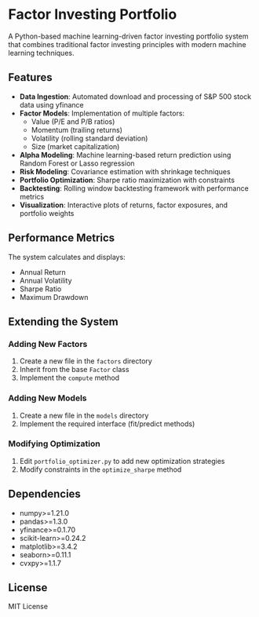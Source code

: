# Factor Investing Portfolio

A Python-based machine learning-driven factor investing portfolio system that combines traditional factor investing principles with modern machine learning techniques.

## Features

- **Data Ingestion**: Automated download and processing of S&P 500 stock data using yfinance
- **Factor Models**: Implementation of multiple factors:
  - Value (P/E and P/B ratios)
  - Momentum (trailing returns)
  - Volatility (rolling standard deviation)
  - Size (market capitalization)
- **Alpha Modeling**: Machine learning-based return prediction using Random Forest or Lasso regression
- **Risk Modeling**: Covariance estimation with shrinkage techniques
- **Portfolio Optimization**: Sharpe ratio maximization with constraints
- **Backtesting**: Rolling window backtesting framework with performance metrics
- **Visualization**: Interactive plots of returns, factor exposures, and portfolio weights

## Performance Metrics

The system calculates and displays:
- Annual Return
- Annual Volatility
- Sharpe Ratio
- Maximum Drawdown

## Extending the System

### Adding New Factors
1. Create a new file in the `factors` directory
2. Inherit from the base `Factor` class
3. Implement the `compute` method

### Adding New Models
1. Create a new file in the `models` directory
2. Implement the required interface (fit/predict methods)

### Modifying Optimization
1. Edit `portfolio_optimizer.py` to add new optimization strategies
2. Modify constraints in the `optimize_sharpe` method

## Dependencies

- numpy>=1.21.0
- pandas>=1.3.0
- yfinance>=0.1.70
- scikit-learn>=0.24.2
- matplotlib>=3.4.2
- seaborn>=0.11.1
- cvxpy>=1.1.7

## License

MIT License 